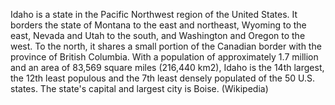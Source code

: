 Idaho is a state in the Pacific Northwest region of the United States. It borders the state of Montana to the east and northeast, Wyoming to the east, Nevada and Utah to the south, and Washington and Oregon to the west. To the north, it shares a small portion of the Canadian border with the province of British Columbia. With a population of approximately 1.7 million and an area of 83,569 square miles (216,440 km2), Idaho is the 14th largest, the 12th least populous and the 7th least densely populated of the 50 U.S. states. The state's capital and largest city is Boise. (Wikipedia)
